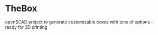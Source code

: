 # TheBox
openSCAD project to generate customizable boxes with tons of options - ready for 3D printing
